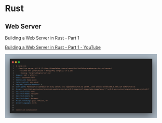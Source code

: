 # Rust

## Web Server

Building a Web Server in Rust - Part 1

[Building a Web Server in Rust - Part 1 - YouTube](https://www.youtube.com/watch?v=BHxmWTVFWxQ)

![](docs/img/sample-output.png)
